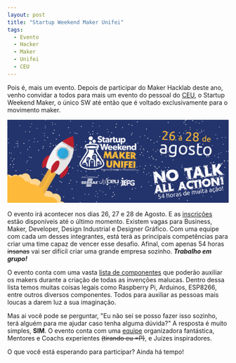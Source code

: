 ```yaml
---
layout: post
title: "Startup Weekend Maker Unifei"
tags: 
  - Evento
  - Hacker
  - Maker
  - Unifei
  - CEU
---
```


Pois é, mais um evento. Depois de participar do Maker Hacklab deste ano, venho convidar a todos para mais um evento do pessoal do [CEU](http://www.ceu.unifei.edu.br/), o Startup Weekend Maker, o único SW até então que é voltado exclusivamente para o movimento maker.

![placeholder](/assets/images/2016-08-11-swMakerUnifei/swMakerUnifei2016.png "Startup Weekend Maker Unifei 2016")

<!-- more -->

O evento irá acontecer nos dias 26, 27 e 28 de Agosto. E as [inscrições](https://www.sympla.com.br/startup-weekend-maker-unifei__72134) estão disponíveis até o último momento. Existem vagas para Business, Maker, Developer, Design Industrial e Designer Gráfico. Com uma equipe com cada um desses integrantes, está terá as principais competências para criar uma time capaz de vencer esse desafio. Afinal, com apenas 54 horas <s>insanas</s> vai ser difícil criar uma grande empresa sozinho. ___Trabalho em grupo!___

O evento conta com uma vasta [lista de componentes](http://www.up.co/communities/brazil/itajuba/blog/content/community/equipamentos-e-componentes-disponiveis-no-sw-maker-unifei) que poderão auxiliar os makers durante a criação de todas as invenções malucas. Dentro dessa lista temos muitas coisas legais como Raspberry Pi, Arduinos, ESP8266, entre outros diversos componentes. Todos para auxiliar as pessoas mais loucas a darem luz a sua imaginação.

Mas ai você pode se perguntar, "Eu não sei se posso fazer isso sozinho, terá alguém para me ajudar caso tenha alguma dúvida?" A resposta é muito simples, __SIM__. O evento conta com uma [equipe](http://www.up.co/communities/brazil/itajuba/startup-weekend/9221) organizadora fantástica, Mentores e Coachs experientes <s>(tirando eu =P)</s>, e Juízes inspiradores.

O que você está esperando para participar? Ainda há tempo!
